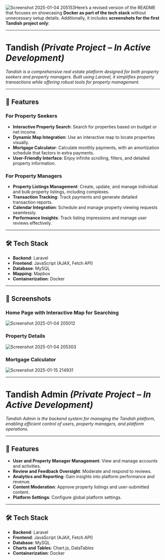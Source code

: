 ![Screenshot 2025-01-04 205153](https://github.com/user-attachments/assets/077f585d-ce9a-4e84-b708-85fdd165646d)Here’s a revised version of the README that focuses on showcasing **Docker as part of the tech stack** without unnecessary setup details. Additionally, it includes **screenshots for the first Tandish project only**:  

---

# **Tandish** *(Private Project – In Active Development)*  

*Tandish is a comprehensive real estate platform designed for both property seekers and property managers. Built using Laravel, it simplifies property transactions while offering robust tools for property management.*  

---

## 🚀 **Features**  

### **For Property Seekers**  
- **Interactive Property Search**: Search for properties based on budget or net income.  
- **Dynamic Map Integration**: Use an interactive map to locate properties visually.  
- **Mortgage Calculator**: Calculate monthly payments, with an amortization schedule that factors in extra payments.  
- **User-Friendly Interface**: Enjoy infinite scrolling, filters, and detailed property information.  

### **For Property Managers**  
- **Property Listings Management**: Create, update, and manage individual and bulk property listings, including complexes.  
- **Transaction Tracking**: Track payments and generate detailed transaction reports.  
- **Calendar Integration**: Schedule and manage property viewing requests seamlessly.  
- **Performance Insights**: Track listing impressions and manage user reviews effectively.  

---

## 🛠️ **Tech Stack**  

- **Backend**: Laravel  
- **Frontend**: JavaScript (AJAX, Fetch API)  
- **Database**: MySQL  
- **Mapping**: Mapbox  
- **Containerization**: Docker  

---

## 📸 **Screenshots**  

### **Home Page with Interactive Map for Searching**  
![Screenshot 2025-01-04 205012](https://github.com/user-attachments/assets/1a0a329f-0724-4593-b2b8-70b72897401b)

### **Property Details**  
![Screenshot 2025-01-04 205303](https://github.com/user-attachments/assets/b9230132-a097-4ad2-8a6f-0c25337c7637)

### **Mortgage Calculator** 
![Screenshot 2025-01-15 214931](https://github.com/user-attachments/assets/8c668dbf-6354-4017-806d-2a3c034ee482)

---

# **Tandish Admin** *(Private Project – In Active Development)*  

*Tandish Admin is the backend system for managing the Tandish platform, enabling efficient control of users, property managers, and platform operations.*  

---

## 🚀 **Features**  

- **User and Property Manager Management**: View and manage accounts and activities.  
- **Review and Feedback Oversight**: Moderate and respond to reviews.  
- **Analytics and Reporting**: Gain insights into platform performance and revenue.  
- **Content Moderation**: Approve property listings and user-submitted content.  
- **Platform Settings**: Configure global platform settings.  

---

## 🛠️ **Tech Stack**  
- **Backend**: Laravel  
- **Frontend**: JavaScript (AJAX, Fetch API)  
- **Database**: MySQL  
- **Charts and Tables**: Chart.js, DataTables  
- **Containerization**: Docker  

